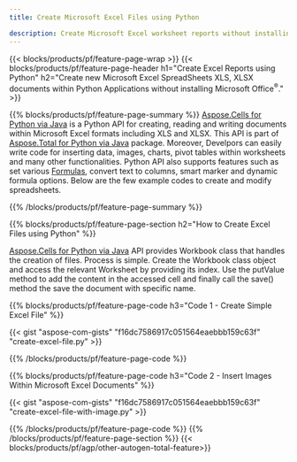 ```yaml
---
title: Create Microsoft Excel Files using Python 

description: Create Microsoft Excel worksheet reports without installing Microsoft Office 
---
```


{{< blocks/products/pf/feature-page-wrap >}}
{{< blocks/products/pf/feature-page-header h1="Create Excel Reports using Python" h2="Create new Microsoft Excel SpreadSheets XLS, XLSX documents within Python Applications without installing Microsoft Office<sup>&reg;</sup>." >}}

{{% blocks/products/pf/feature-page-summary %}}
[Aspose.Cells for Python via Java](https://products.aspose.com/cells/python-java/) is a Python API for creating, reading and writing documents within Microsoft Excel formats including XLS and XLSX. This API is part of [Aspose.Total for Python via Java](https://products.aspose.com/total/python-java/) package. Moreover, Develpors can easily write code for inserting data, images, charts, pivot tables within worksheets and many other functionalities. Python API also supports features such as set various [Formulas](https://docs.aspose.com/cells/python-java/supported-formula-functions/), convert text to columns, smart marker and dynamic formula options. Below are the few example codes to create and modify spreadsheets.

{{% /blocks/products/pf/feature-page-summary  %}}

{{% blocks/products/pf/feature-page-section  h2="How to Create Excel Files using Python" %}}

[Aspose.Cells for Python via Java](https://products.aspose.com/cells/python-java/) API provides Workbook class that handles the creation of files. Process is simple. Create the Workbook class object and access the relevant Worksheet by providing its index. Use the putValue method to add the content in the accessed cell and finally call the save() method the save the document with specific name.

{{% blocks/products/pf/feature-page-code h3="Code 1 - Create Simple Excel File" %}}

{{< gist "aspose-com-gists" "f16dc7586917c051564eaebbb159c63f" "create-excel-file.py" >}}

{{% /blocks/products/pf/feature-page-code  %}}

{{% blocks/products/pf/feature-page-code h3="Code 2 - Insert Images Within Microsoft Excel Documents" %}}

{{< gist "aspose-com-gists" "f16dc7586917c051564eaebbb159c63f" "create-excel-file-with-image.py" >}}

{{% /blocks/products/pf/feature-page-code  %}}
{{% /blocks/products/pf/feature-page-section %}}
{{< blocks/products/pf/agp/other-autogen-total-feature>}}